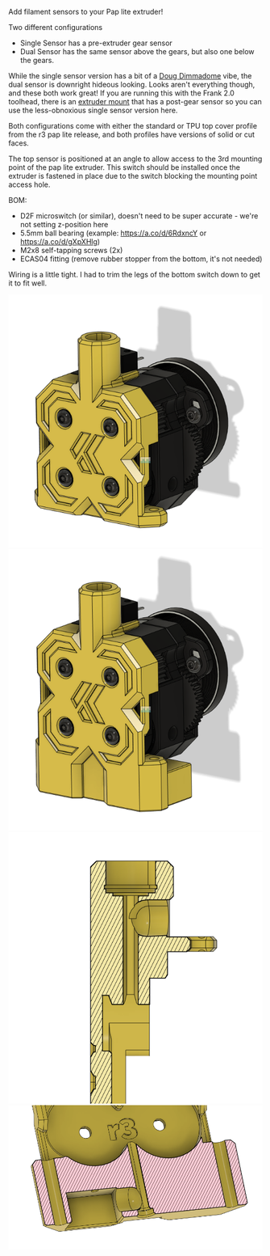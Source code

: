 Add filament sensors to your Pap lite extruder! 

Two different configurations
- Single Sensor has a pre-extruder gear sensor
- Dual Sensor has the same sensor above the gears, but also one below the gears.

While the single sensor version has a bit of a [Doug Dimmadome](https://www.google.com/search?q=doug+dimmadome) vibe, the dual sensor is downright hideous looking. Looks aren't everything though, and these both work great! If you are running this with the Frank 2.0 toolhead, there is an [extruder mount](https://github.com/kevinakasam/FrankEnstein-Duct/tree/main/User%20Mods/adamstorm/Filament%20Sensor) that has a post-gear sensor so you can use the less-obnoxious single sensor version here. 

Both configurations come with either the standard or TPU top cover profile from the r3 pap lite release, and both profiles have versions of solid or cut faces. 

The top sensor is positioned at an angle to allow access to the 3rd mounting point of the pap lite extruder. This switch should be installed once the extruder is fastened in place due to the switch blocking the mounting point access hole. 

BOM:
- D2F microswitch (or similar), doesn't need to be super accurate - we're not setting z-position here
- 5.5mm ball bearing (example: https://a.co/d/6RdxncY or https://a.co/d/gXpXHlg)
- M2x8 self-tapping screws (2x)
- ECAS04 fitting (remove rubber stopper from the bottom, it's not needed)

Wiring is a little tight. I had to trim the legs of the bottom switch down to get it to fit well.

<img src="./Images/Single Sensor.png"/>
<img src="./Images/Dual Sensor.png"/>
<img src="./Images/Top Section.png"/>
<img src="./Images/Bottom Section.png"/>